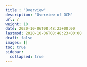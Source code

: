 ```yaml
---
title : "Overview"
description: "Overview of OCM"
url: /
weight: 10
date: 2020-10-06T08:48:23+00:00
lastmod: 2020-10-06T08:48:23+00:00
draft: false
images: []
toc: true
sidebar:
  collapsed: true
---
```


